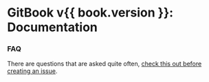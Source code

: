 # GitBook v{{ book.version }}: Documentation

### FAQ

There are questions that are asked quite often, [check this out before creating an issue](faq.md).

